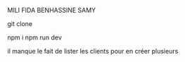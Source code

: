 MILI FIDA
BENHASSINE SAMY

git clone

npm i
npm run dev

il manque le fait de lister les clients pour en créer plusieurs
